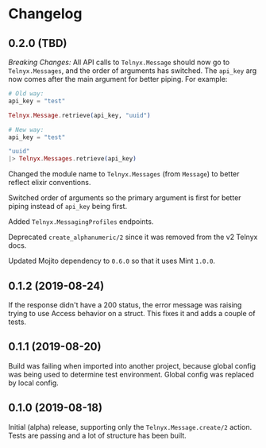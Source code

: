 # Changelog

## 0.2.0 (TBD)

*Breaking Changes:*
All API calls to `Telnyx.Message` should now go to `Telnyx.Messages`, and the order of arguments has switched. The `api_key` arg now comes after the main argument for better piping. For example:

```elixir
# Old way:
api_key = "test"

Telnyx.Message.retrieve(api_key, "uuid")

# New way: 
api_key = "test"

"uuid"
|> Telnyx.Messages.retrieve(api_key)

```

Changed the module name to `Telnyx.Messages` (from `Message`) to better reflect elixir conventions.

Switched order of arguments so the primary argument is first for better piping instead of `api_key` being first.

Added `Telnyx.MessagingProfiles` endpoints.

Deprecated `create_alphanumeric/2` since it was removed from the v2 Telnyx docs.

Updated Mojito dependency to `0.6.0` so that it uses Mint `1.0.0`.

## 0.1.2 (2019-08-24)

If the response didn't have a 200 status, the error message was raising trying to use Access behavior on a struct. This fixes it and adds a couple of tests.

## 0.1.1 (2019-08-20)

Build was failing when imported into another project, because global config was being used to determine test environment. Global config was replaced by local config.

## 0.1.0 (2019-08-18)

Initial (alpha) release, supporting only the `Telnyx.Message.create/2` action. Tests are passing and a lot of structure has been built.